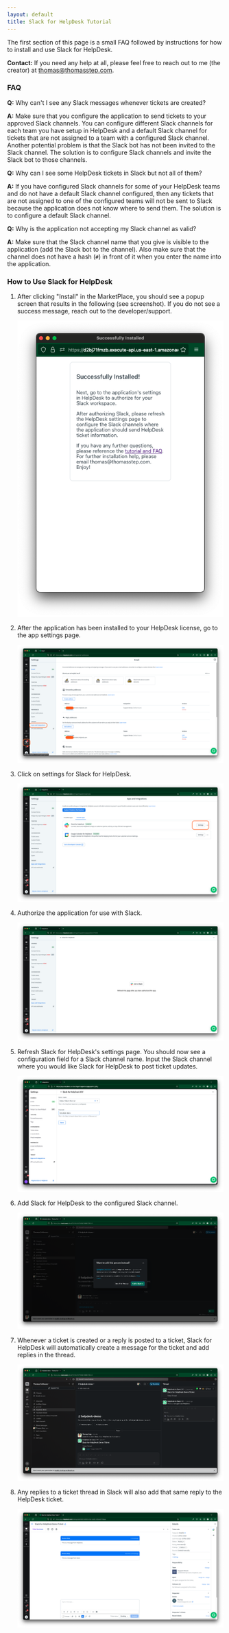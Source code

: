 ```yaml
---
layout: default
title: Slack for HelpDesk Tutorial
---
```


The first section of this page is a small FAQ followed by instructions for how to install and use Slack for HelpDesk.

**Contact:** If you need any help at all, please feel free to reach out to me (the creator) at thomas@thomasstep.com.

### FAQ

**Q:** Why can't I see any Slack messages whenever tickets are created?

**A:** Make sure that you configure the application to send tickets to your approved Slack channels. You can configure different Slack channels for each team you have setup in HelpDesk and a default Slack channel for tickets that are not assigned to a team with a configured Slack channel. Another potential problem is that the Slack bot has not been invited to the Slack channel. The solution is to configure Slack channels and invite the Slack bot to those channels.

**Q:** Why can I see some HelpDesk tickets in Slack but not all of them?

**A:** If you have configured Slack channels for some of your HelpDesk teams and do not have a default Slack channel configured, then any tickets that are not assigned to one of the configured teams will not be sent to Slack because the application does not know where to send them. The solution is to configure a default Slack channel.

**Q:** Why is the application not accepting my Slack channel as valid?

**A:** Make sure that the Slack channel name that you give is visible to the application (add the Slack bot to the channel). Also make sure that the channel does not have a hash (`#`) in front of it when you enter the name into the application.

### How to Use Slack for HelpDesk

1. After clicking "Install" in the MarketPlace, you should see a popup screen that results in the following (see screenshot). If you do not see a success message, reach out to the developer/support.

    ![Screenshot of LiveChat installation success](/assets/img/slack-livechat-install-success.png)

2. After the application has been installed to your HelpDesk license, go to the app settings page.

    ![Screenshot of HelpDesk app settings page](/assets/img/helpdesk-app-settings.png)

3. Click on settings for Slack for HelpDesk.

    ![Screenshot of Slack for HelpDesk settings button](/assets/img/slack-for-helpdesk-settings-button.png)

4. Authorize the application for use with Slack.

    ![Screenshot of Slack for HelpDesk Slack button](/assets/img/slack-for-helpdesk-calendar-slack-button.png)

5. Refresh Slack for HelpDesk's settings page. You should now see a configuration field for a Slack channel name. Input the Slack channel where you would like Slack for HelpDesk to post ticket updates.

    ![Screenshot of Slack for HelpDesk settings page](/assets/img/slack-for-helpdesk-settings.png)

6. Add Slack for HelpDesk to the configured Slack channel.

    ![Screenshot of Slack for HelpDesk being added to Slack channel](/assets/img/slack-for-helpdesk-add-to-channel.png)

7. Whenever a ticket is created or a reply is posted to a ticket, Slack for HelpDesk will automatically create a message for the ticket and add replies in the thread.

    ![Screenshot of Slack for HelpDesk posting to a Slack channel](/assets/img/slack-for-helpdesk-in-slack.png)

8. Any replies to a ticket thread in Slack will also add that same reply to the HelpDesk ticket.

    ![Screenshot of Slack for HelpDesk posting Slack reply to HelpDesk ticket](/assets/img/slack-for-helpdesk-section-in-helpdesk-ticket.png)
